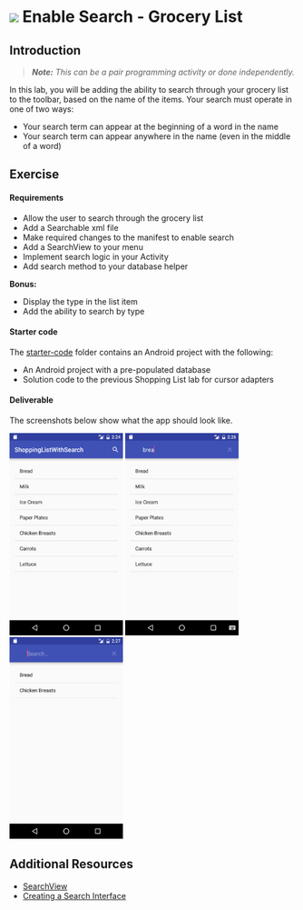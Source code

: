 



# ![](https://ga-dash.s3.amazonaws.com/production/assets/logo-9f88ae6c9c3871690e33280fcf557f33.png) Enable Search - Grocery List

## Introduction

> ***Note:*** _This can be a pair programming activity or done independently._

In this lab, you will be adding the ability to search through your grocery list to the toolbar, based on the name of the items. Your search must operate in one of two ways:

- Your search term can appear at the beginning of a word in the name
- Your search term can appear anywhere in the name (even in the middle of a word)

## Exercise

#### Requirements

- Allow the user to search through the grocery list
- Add a Searchable xml file
- Make required changes to the manifest to enable search
- Add a SearchView to your menu
- Implement search logic in your Activity
- Add search method to your database helper

**Bonus:**

- Display the type in the list item
- Add the ability to search by type

#### Starter code

The [starter-code](starter-code) folder contains an Android project with the following:

- An Android project with a pre-populated database
- Solution code to the previous Shopping List lab for cursor adapters

#### Deliverable

The screenshots below show what the app should look like.

  <img src="./screenshots/screen1.png" width="200">
  <img src="./screenshots/screen2.png" width="200">
  <img src="./screenshots/screen3.png" width="200">

## Additional Resources

- [SearchView](http://developer.android.com/reference/android/widget/SearchView.html)
- [Creating a Search Interface](http://developer.android.com/guide/topics/search/search-dialog.html)
